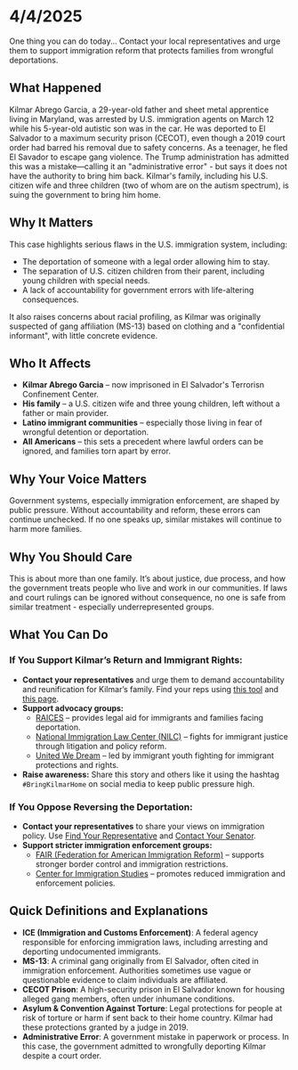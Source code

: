 <h1>4/4/2025</h1>

One thing you can do today... Contact your local representatives and urge them to support immigration reform that protects families from wrongful deportations.

<h2>What Happened</h2>
<p>Kilmar Abrego Garcia, a 29-year-old father and sheet metal apprentice living in Maryland, was arrested by U.S. immigration agents on March 12 while his 5-year-old autistic son was in the car. He was deported to El Salvador to a maximum security prison (CECOT), even though a 2019 court order had barred his removal due to safety concerns. As a teenager, he fled El Savador to escape gang violence. The Trump administration has admitted this was a mistake—calling it an "administrative error" - but says it does not have the authority to bring him back. Kilmar's family, including his U.S. citizen wife and three children (two of whom are on the autism spectrum), is suing the government to bring him home.</p>

<h2>Why It Matters</h2>
<p>This case highlights serious flaws in the U.S. immigration system, including:</p>
<ul>
  <li>The deportation of someone with a legal order allowing him to stay.</li>
  <li>The separation of U.S. citizen children from their parent, including young children with special needs.</li>
  <li>A lack of accountability for government errors with life-altering consequences.</li>
</ul>
<p>It also raises concerns about racial profiling, as Kilmar was originally suspected of gang affiliation (MS-13) based on clothing and a "confidential informant", with little concrete evidence.</p>

<h2>Who It Affects</h2>
<ul>
  <li><strong>Kilmar Abrego Garcia</strong> – now imprisoned in El Salvador's Terrorisn Confinement Center.</li>
  <li><strong>His family</strong> – a U.S. citizen wife and three young children, left without a father or main provider.</li>
  <li><strong>Latino immigrant communities</strong> – especially those living in fear of wrongful detention or deportation.</li>
  <li><strong>All Americans</strong> – this sets a precedent where lawful orders can be ignored, and families torn apart by error.</li>
</ul>

<h2>Why Your Voice Matters</h2>
<p>Government systems, especially immigration enforcement, are shaped by public pressure. Without accountability and reform, these errors can continue unchecked. If no one speaks up, similar mistakes will continue to harm more families.</p>

<h2>Why You Should Care</h2>
<p>This is about more than one family. It’s about justice, due process, and how the government treats people who live and work in our communities. If laws and court rulings can be ignored without consequence, no one is safe from similar treatment - especially underrepresented groups.</p>

<h2>What You Can Do</h2>
<h3>If You <strong>Support</strong> Kilmar’s Return and Immigrant Rights:</h3>
<ul>
  <li><strong>Contact your representatives</strong> and urge them to demand accountability and reunification for Kilmar’s family. Find your reps using <a href="https://www.house.gov/representatives/find-your-representative" target="_blank">this tool</a> and <a href="https://www.senate.gov/senators/senators-contact.htm" target="_blank">this page</a>.</li>
  <li><strong>Support advocacy groups:</strong>
    <ul>
      <li><a href="https://www.raicestexas.org/" target="_blank">RAICES</a> – provides legal aid for immigrants and families facing deportation.</li>
      <li><a href="https://www.nilc.org/" target="_blank">National Immigration Law Center (NILC)</a> – fights for immigrant justice through litigation and policy reform.</li>
      <li><a href="https://unitedwedream.org/" target="_blank">United We Dream</a> – led by immigrant youth fighting for immigrant protections and rights.</li>
    </ul>
  </li>
  <li><strong>Raise awareness:</strong> Share this story and others like it using the hashtag <code>#BringKilmarHome</code> on social media to keep public pressure high.</li>
</ul>

<h3>If You <strong>Oppose</strong> Reversing the Deportation:</h3>
<ul>
  <li><strong>Contact your representatives</strong> to share your views on immigration policy. Use <a href="https://www.house.gov/representatives/find-your-representative" target="_blank">Find Your Representative</a> and <a href="https://www.senate.gov/senators/senators-contact.htm" target="_blank">Contact Your Senator</a>.</li>
  <li><strong>Support stricter immigration enforcement groups:</strong>
    <ul>
      <li><a href="https://www.fairus.org/" target="_blank">FAIR (Federation for American Immigration Reform)</a> – supports stronger border control and immigration restrictions.</li>
      <li><a href="https://cis.org/" target="_blank">Center for Immigration Studies</a> – promotes reduced immigration and enforcement policies.</li>
    </ul>
  </li>
</ul>

<h2>Quick Definitions and Explanations</h2>
<ul>
  <li><strong>ICE (Immigration and Customs Enforcement)</strong>: A federal agency responsible for enforcing immigration laws, including arresting and deporting undocumented immigrants.</li>
  <li><strong>MS-13</strong>: A criminal gang originally from El Salvador, often cited in immigration enforcement. Authorities sometimes use vague or questionable evidence to claim individuals are affiliated.</li>
  <li><strong>CECOT Prison</strong>: A high-security prison in El Salvador known for housing alleged gang members, often under inhumane conditions.</li>
  <li><strong>Asylum & Convention Against Torture</strong>: Legal protections for people at risk of torture or harm if sent back to their home country. Kilmar had these protections granted by a judge in 2019.</li>
  <li><strong>Administrative Error</strong>: A government mistake in paperwork or process. In this case, the government admitted to wrongfully deporting Kilmar despite a court order.</li>
</ul>
